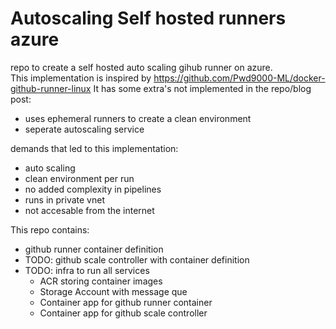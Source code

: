 # Autoscaling Self hosted runners azure

repo to create a self hosted auto scaling gihub runner on azure.  
This implementation is inspired by https://github.com/Pwd9000-ML/docker-github-runner-linux
It has some extra's not implemented in the repo/blog post:
  - uses ephemeral runners to create a clean environment
  - seperate autoscaling service

demands that led to this implementation:
 - auto scaling
 - clean environment per run
 - no added complexity in pipelines
 - runs in private vnet
 - not accesable from the internet

This repo contains:
 -  github runner container definition
 - TODO: github scale controller with container definition
 - TODO: infra to run all services
   - ACR storing container images
   - Storage Account with message que
   - Container app for github runner container
   - Container app for github scale controller 




